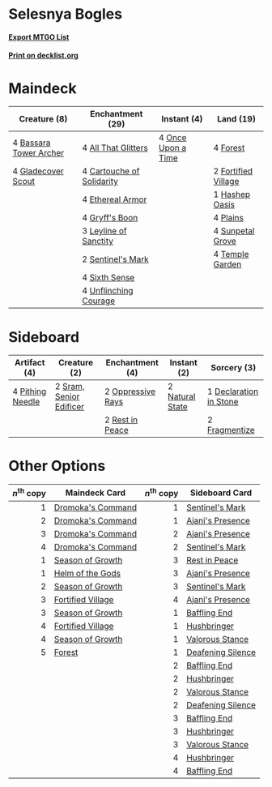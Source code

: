 # Selesnya Bogles

#### [Export MTGO List](../collection/Selesnya%20Bogles/Selesnya%20Bogles.txt)
#### [Print on decklist.org](http://decklist.org/?deckmain=4%09All%20That%20Glitters%0A4%09Bassara%20Tower%20Archer%0A4%09Cartouche%20of%20Solidarity%0A4%09Ethereal%20Armor%0A4%09Forest%0A2%09Fortified%20Village%0A4%09Gladecover%20Scout%0A4%09Gryff's%20Boon%0A1%09Hashep%20Oasis%0A3%09Leyline%20of%20Sanctity%0A4%09Once%20Upon%20a%20Time%0A4%09Plains%0A2%09Sentinel's%20Mark%0A4%09Sixth%20Sense%0A4%09Sunpetal%20Grove%0A4%09Temple%20Garden%0A4%09Unflinching%20Courage&deckside=1%09Declaration%20in%20Stone%0A2%09Fragmentize%0A2%09Natural%20State%0A2%09Oppressive%20Rays%0A4%09Pithing%20Needle%0A2%09Rest%20in%20Peace%0A2%09Sram,%20Senior%20Edificer)
# Maindeck

|                                          Creature (8)                                           |                                          Enchantment (29)                                          |                                         Instant (4)                                         |                                          Land (19)                                           |
|-------------------------------------------------------------------------------------------------|----------------------------------------------------------------------------------------------------|---------------------------------------------------------------------------------------------|----------------------------------------------------------------------------------------------|
|4 [Bassara Tower Archer](http://gatherer.wizards.com/Pages/Card/Details.aspx?multiverseid=380376)|4 [All That Glitters](http://gatherer.wizards.com/Pages/Card/Details.aspx?multiverseid=472964)      |4 [Once Upon a Time](http://gatherer.wizards.com/Pages/Card/Details.aspx?multiverseid=473131)|4 [Forest](http://gatherer.wizards.com/Pages/Card/Details.aspx?multiverseid=439860)           |
|4 [Gladecover Scout](http://gatherer.wizards.com/Pages/Card/Details.aspx?multiverseid=220082)    |4 [Cartouche of Solidarity](http://gatherer.wizards.com/Pages/Card/Details.aspx?multiverseid=426709)|                                                                                             |2 [Fortified Village](http://gatherer.wizards.com/Pages/Card/Details.aspx?multiverseid=410042)|
|                                                                                                 |4 [Ethereal Armor](http://gatherer.wizards.com/Pages/Card/Details.aspx?multiverseid=265414)         |                                                                                             |1 [Hashep Oasis](http://gatherer.wizards.com/Pages/Card/Details.aspx?multiverseid=430866)     |
|                                                                                                 |4 [Gryff's Boon](http://gatherer.wizards.com/Pages/Card/Details.aspx?multiverseid=409758)           |                                                                                             |4 [Plains](http://gatherer.wizards.com/Pages/Card/Details.aspx?multiverseid=439856)           |
|                                                                                                 |3 [Leyline of Sanctity](http://gatherer.wizards.com/Pages/Card/Details.aspx?multiverseid=204993)    |                                                                                             |4 [Sunpetal Grove](http://gatherer.wizards.com/Pages/Card/Details.aspx?multiverseid=420946)   |
|                                                                                                 |2 [Sentinel's Mark](http://gatherer.wizards.com/Pages/Card/Details.aspx?multiverseid=457164)        |                                                                                             |4 [Temple Garden](http://gatherer.wizards.com/Pages/Card/Details.aspx?multiverseid=405112)    |
|                                                                                                 |4 [Sixth Sense](http://gatherer.wizards.com/Pages/Card/Details.aspx?multiverseid=426889)            |                                                                                             |                                                                                              |
|                                                                                                 |4 [Unflinching Courage](http://gatherer.wizards.com/Pages/Card/Details.aspx?multiverseid=446198)    |                                                                                             |                                                                                              |


# Sideboard

|                                       Artifact (4)                                        |                                           Creature (2)                                           |                                      Enchantment (4)                                       |                                       Instant (2)                                        |                                           Sorcery (3)                                           |
|-------------------------------------------------------------------------------------------|--------------------------------------------------------------------------------------------------|--------------------------------------------------------------------------------------------|------------------------------------------------------------------------------------------|-------------------------------------------------------------------------------------------------|
|4 [Pithing Needle](http://gatherer.wizards.com/Pages/Card/Details.aspx?multiverseid=129526)|2 [Sram, Senior Edificer](http://gatherer.wizards.com/Pages/Card/Details.aspx?multiverseid=423690)|2 [Oppressive Rays](http://gatherer.wizards.com/Pages/Card/Details.aspx?multiverseid=380465)|2 [Natural State](http://gatherer.wizards.com/Pages/Card/Details.aspx?multiverseid=407646)|1 [Declaration in Stone](http://gatherer.wizards.com/Pages/Card/Details.aspx?multiverseid=409750)|
|                                                                                           |                                                                                                  |2 [Rest in Peace](http://gatherer.wizards.com/Pages/Card/Details.aspx?multiverseid=442021)  |                                                                                          |2 [Fragmentize](http://gatherer.wizards.com/Pages/Card/Details.aspx?multiverseid=417587)         |


# Other Options

|*n*<sup>th</sup> copy|                                       Maindeck Card                                        |*n*<sup>th</sup> copy|                                       Sideboard Card                                       |
|--------------------:|--------------------------------------------------------------------------------------------|--------------------:|--------------------------------------------------------------------------------------------|
|                    1|[Dromoka's Command](http://gatherer.wizards.com/Pages/Card/Details.aspx?multiverseid=394558)|                    1|[Sentinel's Mark](http://gatherer.wizards.com/Pages/Card/Details.aspx?multiverseid=457164)  |
|                    2|[Dromoka's Command](http://gatherer.wizards.com/Pages/Card/Details.aspx?multiverseid=394558)|                    1|[Ajani's Presence](http://gatherer.wizards.com/Pages/Card/Details.aspx?multiverseid=380368) |
|                    3|[Dromoka's Command](http://gatherer.wizards.com/Pages/Card/Details.aspx?multiverseid=394558)|                    2|[Ajani's Presence](http://gatherer.wizards.com/Pages/Card/Details.aspx?multiverseid=380368) |
|                    4|[Dromoka's Command](http://gatherer.wizards.com/Pages/Card/Details.aspx?multiverseid=394558)|                    2|[Sentinel's Mark](http://gatherer.wizards.com/Pages/Card/Details.aspx?multiverseid=457164)  |
|                    1|[Season of Growth](http://gatherer.wizards.com/Pages/Card/Details.aspx?multiverseid=466945) |                    3|[Rest in Peace](http://gatherer.wizards.com/Pages/Card/Details.aspx?multiverseid=442021)    |
|                    1|[Helm of the Gods](http://gatherer.wizards.com/Pages/Card/Details.aspx?multiverseid=398588) |                    3|[Ajani's Presence](http://gatherer.wizards.com/Pages/Card/Details.aspx?multiverseid=380368) |
|                    2|[Season of Growth](http://gatherer.wizards.com/Pages/Card/Details.aspx?multiverseid=466945) |                    3|[Sentinel's Mark](http://gatherer.wizards.com/Pages/Card/Details.aspx?multiverseid=457164)  |
|                    3|[Fortified Village](http://gatherer.wizards.com/Pages/Card/Details.aspx?multiverseid=410042)|                    4|[Ajani's Presence](http://gatherer.wizards.com/Pages/Card/Details.aspx?multiverseid=380368) |
|                    3|[Season of Growth](http://gatherer.wizards.com/Pages/Card/Details.aspx?multiverseid=466945) |                    1|[Baffling End](http://gatherer.wizards.com/Pages/Card/Details.aspx?multiverseid=439658)     |
|                    4|[Fortified Village](http://gatherer.wizards.com/Pages/Card/Details.aspx?multiverseid=410042)|                    1|[Hushbringer](http://gatherer.wizards.com/Pages/Card/Details.aspx?multiverseid=472980)      |
|                    4|[Season of Growth](http://gatherer.wizards.com/Pages/Card/Details.aspx?multiverseid=466945) |                    1|[Valorous Stance](http://gatherer.wizards.com/Pages/Card/Details.aspx?multiverseid=391950)  |
|                    5|[Forest](http://gatherer.wizards.com/Pages/Card/Details.aspx?multiverseid=439860)           |                    1|[Deafening Silence](http://gatherer.wizards.com/Pages/Card/Details.aspx?multiverseid=472972)|
|                     |                                                                                            |                    2|[Baffling End](http://gatherer.wizards.com/Pages/Card/Details.aspx?multiverseid=439658)     |
|                     |                                                                                            |                    2|[Hushbringer](http://gatherer.wizards.com/Pages/Card/Details.aspx?multiverseid=472980)      |
|                     |                                                                                            |                    2|[Valorous Stance](http://gatherer.wizards.com/Pages/Card/Details.aspx?multiverseid=391950)  |
|                     |                                                                                            |                    2|[Deafening Silence](http://gatherer.wizards.com/Pages/Card/Details.aspx?multiverseid=472972)|
|                     |                                                                                            |                    3|[Baffling End](http://gatherer.wizards.com/Pages/Card/Details.aspx?multiverseid=439658)     |
|                     |                                                                                            |                    3|[Hushbringer](http://gatherer.wizards.com/Pages/Card/Details.aspx?multiverseid=472980)      |
|                     |                                                                                            |                    3|[Valorous Stance](http://gatherer.wizards.com/Pages/Card/Details.aspx?multiverseid=391950)  |
|                     |                                                                                            |                    4|[Hushbringer](http://gatherer.wizards.com/Pages/Card/Details.aspx?multiverseid=472980)      |
|                     |                                                                                            |                    4|[Baffling End](http://gatherer.wizards.com/Pages/Card/Details.aspx?multiverseid=439658)     |

